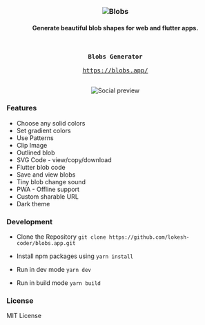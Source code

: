 <h3  align="center">

<br>

<p align="center">
<img src="https://user-images.githubusercontent.com/1754676/111070745-0c1ecb80-84f9-11eb-9128-fff8b2ab2b40.png"  alt="Blobs"></p>

</h3>

<h4  align="center">Generate beautiful blob shapes for web and flutter apps. </h4>

&nbsp;

<div class="highlight highlight-source-shell">
<pre>
<div align="center"><strong >Blobs Generator</strong></div>
<div align="center"><a align="center" href="https://blobs.app/">https://blobs.app/</a></div>
</pre>
</div>

<p align="center">
<img src="https://user-images.githubusercontent.com/1754676/111070973-0f668700-84fa-11eb-9457-4d6282e90eec.png"  alt="Social preview"></p>



### Features
  - Choose any solid colors
  - Set gradient colors
  - Use Patterns
  - Clip Image
  - Outlined blob
  - SVG Code - view/copy/download
  - Flutter blob code
  - Save and view blobs
  - Tiny blob change sound
  - PWA - Offline support
  - Custom sharable URL
  - Dark theme

### Development

- Clone the Repository `git clone https://github.com/lokesh-coder/blobs.app.git`

- Install npm packages using `yarn install`

- Run in dev mode
  `yarn dev`

- Run in build mode
  `yarn build`

### License

MIT License
